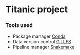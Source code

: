 # Titanic project
 
### Tools used

- Package manager [Conda](https://docs.conda.io/en/latest/)
- Data version control [Git LFS](https://git-lfs.com/)
- Pipeline manager [Snakemake](https://snakemake.readthedocs.io/en/stable/)